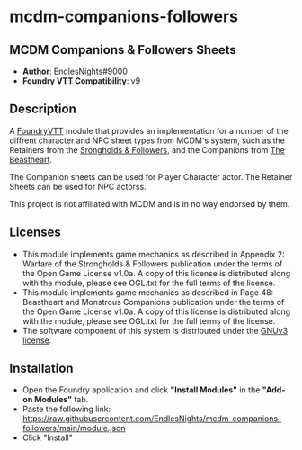 # mcdm-companions-followers

## MCDM Companions & Followers Sheets
* **Author**: EndlesNights#9000
* **Foundry VTT Compatibility**: v9


## Description
A [FoundryVTT](https://foundryvtt.com/) module that provides an implementation for a number of the diffrent character and NPC sheet types from MCDM's system, such as the Retainers from the [Srongholds & Followers](https://shop.mcdmproductions.com/collections/strongholds-followers-books), and the Companions from [The Beastheart](https://shop.mcdmproductions.com/collections/beastheart-class-companions).

The Companion sheets can be used for Player Character actor.
The Retainer Sheets can be used for NPC actorss.

This project is not affiliated with MCDM and is in no way endorsed by them.


## Licenses
* This module implements game mechanics as described in Appendix 2: Warfare of the Strongholds & Followers publication under the terms of the Open Game License v1.0a. A copy of this license is distributed along with the module, please see OGL.txt for the full terms of the license.
* This module implements game mechanics as described in Page 48: Beastheart and Monstrous Companions publication under the terms of the Open Game License v1.0a. A copy of this license is distributed along with the module, please see OGL.txt for the full terms of the license.
* The software component of this system is distributed under the [GNUv3 license](https://github.com/EndlesNights/mcdm-companions-followers/blob/main/LICENSE.txt).

## Installation
* Open the Foundry application and click **"Install Modules"** in the **"Add-on Modules"** tab.
* Paste the following link: https://raw.githubusercontent.com/EndlesNights/mcdm-companions-followers/main/module.json
* Click "Install"
